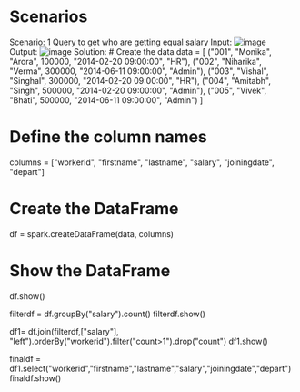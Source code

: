 # Scenarios
Scenario: 1 Query to get who are getting equal salary
Input: ![image](https://github.com/user-attachments/assets/448ddf3c-4d3f-45ec-9a2b-8838b9839f2e)
Output: ![image](https://github.com/user-attachments/assets/947c2565-d480-4262-bcd4-ed590d6490da)
Solution: # Create the data
data = [
    ("001", "Monika", "Arora", 100000, "2014-02-20 09:00:00", "HR"),
    ("002", "Niharika", "Verma", 300000, "2014-06-11 09:00:00", "Admin"),
    ("003", "Vishal", "Singhal", 300000, "2014-02-20 09:00:00", "HR"),
    ("004", "Amitabh", "Singh", 500000, "2014-02-20 09:00:00", "Admin"),
    ("005", "Vivek", "Bhati", 500000, "2014-06-11 09:00:00", "Admin")
]

# Define the column names
columns = ["workerid", "firstname", "lastname", "salary", "joiningdate", "depart"]

# Create the DataFrame
df = spark.createDataFrame(data, columns)

# Show the DataFrame
df.show()

filterdf = df.groupBy("salary").count()
filterdf.show()


df1= df.join(filterdf,["salary"], "left").orderBy("workerid").filter("count>1").drop("count")
df1.show()


finaldf = df1.select("workerid","firstname","lastname","salary","joiningdate","depart")
finaldf.show()

